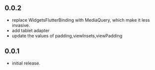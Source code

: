 ## 0.0.2
* replace WidgetsFlutterBinding with MediaQuery, which make it less invasive.
* add tablet adapter
* update the values of padding,viewInsets,viewPadding

## 0.0.1

* initial release.
